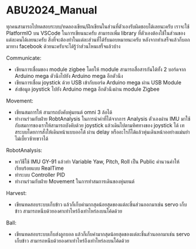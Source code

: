 # ABU2024_Manual
ทุกคนสามารถไปทดสอบระบบ/ทดลองเขียน/ฝึกเขียนในส่วนที่ตัวเองรับผิดชอบได้เลยนะครับ
เราจะใช้ PlatformIO บน VSCode ในการเขียนนะครับ 
สามารถเพิ่ม library ที่ตัวเองต้องใช้ในส่วนของแต่ละคนได้เลยนะครับ
สิ่งที่จะต้องทำในแต่ละส่วนที่ได้รับมอบหมายนะครับ
หลังจากทำเสร็จแล้วก็บอกมาทาง facebook ด้วยนะครับจะได้รู้ว่าส่วนไหนเสร็จแล้วบ้าง

Communicate:
- เขียนการเชื่อมของ module zigbee โดยให้ module สามารถสื่อสารกันได้ทั้ง 2 บอร์ดจาก Arduino mega ตัวนึงไปยัง Arduino mega อีกตัวนึง
- เขียนการเชื่อม joystick ด้วย USB เข้ากับบอร์ด Arduino mega ผ่าน USB Module
- ส่งข้อมูล joystick ไปยัง Arduino mega อีกตัวนึงผ่าน module Zigbee

Movement:
- เขียนสมการให้ สามารถบังคับหุ่นยนต์ omni 3 ล้อได้
- ทำงานร่วมกับฝ่าย RobtAnalysis ในการนำค่าที่ได้จากการ Analysis ตัวเองผ่าน IMU มาใช้กับสมการของเราให้สามารถบังคับด้วย joystick แล้วเดินไปตามทิศทางของ joystick ได้ เทสระบบโดยการสั่งให้เดินหน้าแบบออโต้ ผ่าน delay หรืออะไรก็ได้แล้วหุ่นเดินหน้าออย่างแม่นยำไม่เบี้ยวซ้ายขวาได้

RobotAnalysis:
- หาวิธีใช้ IMU GY-91 แล้วทำ Variable Yaw, Pitch, Roll เป็น Public คำนวนค่าให้เรียบร้อยแบบ RealTime
- ทำระบบ Controller PID
- ทำงานร่วมกับฝ่าย Movement ในการทำสมการเดินของหุ่นยนต์

Harvest:
- เขียนทดสอบระบบเก็บข้าว แล้วก็เก็บค่ามากสุดน้อยสุดของแต่ละชิ้นส่วนออกมาเช่น servo เก็บข้าว สามารถหนีบด้วยองศาเท่าไหร่ถึงเท่าไหร่ลงบนโค้ดด้วย

Ball:
- เขียนทดสอบระบบเก็บส่งลูกบอล แล้วก็เก็บค่ามากสุดน้อยสุดของแต่ละชิ้นส่วนออกมาเช่น servo เก็บข้าว สามารถหนีบด้วยองศาเท่าไหร่ถึงเท่าไหร่ลงบนโค้ดด้วย
